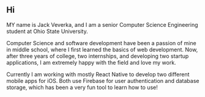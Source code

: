 ## Hi

MY name is Jack Veverka, and I am a senior Computer Science Engineering student at Ohio State University.

Computer Science and software development have been a passion of mine in middle school, where I first learned the basics of web development. Now, after three years of college, two internships, and developing two startup applications, I am extremely happy with the field and love my work.

Currently I am working with mostly React Native to develop two different mobile apps for iOS. Both use Firebase for user authentication and database storage, which has been a very fun tool to learn how to use!
